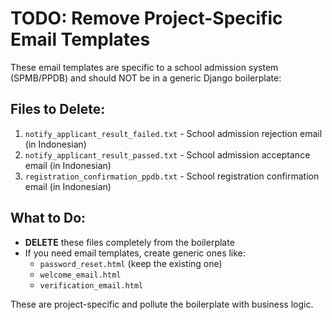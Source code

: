 # TODO: Remove Project-Specific Email Templates

These email templates are specific to a school admission system (SPMB/PPDB) and should NOT be in a generic Django boilerplate:

## Files to Delete:
1. `notify_applicant_result_failed.txt` - School admission rejection email (in Indonesian)
2. `notify_applicant_result_passed.txt` - School admission acceptance email (in Indonesian)  
3. `registration_confirmation_ppdb.txt` - School registration confirmation email (in Indonesian)

## What to Do:
- **DELETE** these files completely from the boilerplate
- If you need email templates, create generic ones like:
  - `password_reset.html` (keep the existing one)
  - `welcome_email.html`
  - `verification_email.html`
  
These are project-specific and pollute the boilerplate with business logic.

